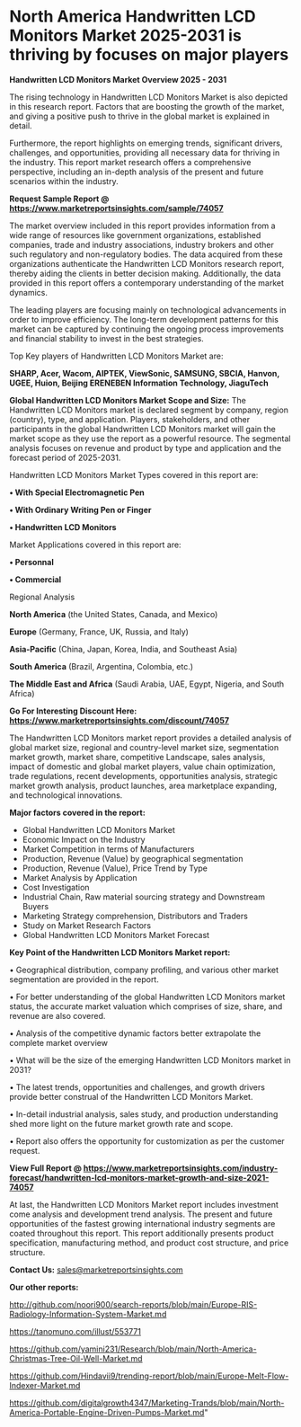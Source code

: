 # North America Handwritten LCD Monitors Market 2025-2031 is thriving by focuses on major players

<Strong> Handwritten LCD Monitors Market Overview 2025 - 2031</strong>

The rising technology in Handwritten LCD Monitors Market is also depicted in this research report. Factors that are boosting the growth of the market, and giving a positive push to thrive in the global market is explained in detail.

Furthermore, the report highlights on emerging trends, significant drivers, challenges, and opportunities, providing all necessary data for thriving in the industry. This report market research offers a comprehensive perspective, including an in-depth analysis of the present and future scenarios within the industry.

<strong>Request Sample Report @ <a href=https://www.marketreportsinsights.com/sample/74057>https://www.marketreportsinsights.com/sample/74057</a></strong>

The market overview included in this report provides information from a wide range of resources like government organizations, established companies, trade and industry associations, industry brokers and other such regulatory and non-regulatory bodies. The data acquired from these organizations authenticate the Handwritten LCD Monitors research report, thereby aiding the clients in better decision making. Additionally, the data provided in this report offers a contemporary understanding of the market dynamics.

The leading players are focusing mainly on technological advancements in order to improve efficiency. The long-term development patterns for this market can be captured by continuing the ongoing process improvements and financial stability to invest in the best strategies.

Top Key players of Handwritten LCD Monitors Market are:

<strong>SHARP, Acer, Wacom, AIPTEK, ViewSonic, SAMSUNG, SBCIA, Hanvon, UGEE, Huion, Beijing ERENEBEN Information Technology, JiaguTech</strong>

<strong><b>Global Handwritten LCD Monitors Market Scope and Size:</b></strong>
The Handwritten LCD Monitors market is declared segment by company, region (country), type, and application. Players, stakeholders, and other participants in the global Handwritten LCD Monitors market will gain the market scope as they use the report as a powerful resource. The segmental analysis focuses on revenue and product by type and application and the forecast period of 2025-2031.

Handwritten LCD Monitors Market Types covered in this report are:

<strong>• With Special Electromagnetic Pen

• With Ordinary Writing Pen or Finger

• Handwritten LCD Monitors</strong>

Market Applications covered in this report are:

<strong>• Personnal

• Commercial</strong> 

Regional Analysis

<strong>North America</strong> (the United States, Canada, and Mexico)

<strong>Europe</strong> (Germany, France, UK, Russia, and Italy)

<strong>Asia-Pacific</strong> (China, Japan, Korea, India, and Southeast Asia)

<strong>South America</strong> (Brazil, Argentina, Colombia, etc.)

<strong>The Middle East and Africa</strong> (Saudi Arabia, UAE, Egypt, Nigeria, and South Africa)

<strong>Go For Interesting Discount Here: <a href=https://www.marketreportsinsights.com/discount/74057>https://www.marketreportsinsights.com/discount/74057</a></strong>

The Handwritten LCD Monitors market report provides a detailed analysis of global market size, regional and country-level market size, segmentation market growth, market share, competitive Landscape, sales analysis, impact of domestic and global market players, value chain optimization, trade regulations, recent developments, opportunities analysis, strategic market growth analysis, product launches, area marketplace expanding, and technological innovations.

<strong><b>Major factors covered in the report:</b></strong>
<ul>
  <li>Global Handwritten LCD Monitors Market </li>
  <li>Economic Impact on the Industry</li>
  <li>Market Competition in terms of Manufacturers</li>
  <li>Production, Revenue (Value) by geographical segmentation</li>
  <li>Production, Revenue (Value), Price Trend by Type</li>
  <li>Market Analysis by Application</li>
  <li>Cost Investigation</li>
  <li>Industrial Chain, Raw material sourcing strategy and Downstream Buyers</li>
  <li>Marketing Strategy comprehension, Distributors and Traders</li>
  <li>Study on Market Research Factors</li>
  <li>Global Handwritten LCD Monitors Market Forecast</li>
</ul>

<strong><b>Key Point of the Handwritten LCD Monitors Market report:</b></strong>

• Geographical distribution, company profiling, and various other market segmentation are provided in the report.

• For better understanding of the global Handwritten LCD Monitors market status, the accurate market valuation which comprises of size, share, and revenue are also covered.

• Analysis of the competitive dynamic factors better extrapolate the complete market overview

• What will be the size of the emerging Handwritten LCD Monitors market in 2031?

• The latest trends, opportunities and challenges, and growth drivers provide better construal of the Handwritten LCD Monitors Market.

• In-detail industrial analysis, sales study, and production understanding shed more light on the future market growth rate and scope.

• Report also offers the opportunity for customization as per the customer request.

<strong><b>View Full Report @ <a href=https://www.marketreportsinsights.com/industry-forecast/handwritten-lcd-monitors-market-growth-and-size-2021-74057>https://www.marketreportsinsights.com/industry-forecast/handwritten-lcd-monitors-market-growth-and-size-2021-74057</a></b></strong>


At last, the Handwritten LCD Monitors Market report includes investment come analysis and development trend analysis. The present and future opportunities of the fastest growing international industry segments are coated throughout this report. This report additionally presents product specification, manufacturing method, and product cost structure, and price structure.

<strong>Contact Us:</strong>
sales@marketreportsinsights.com

<strong>Our other reports:</strong>

<a href=http://github.com/noori900/search-reports/blob/main/Europe-RIS-Radiology-Information-System-Market.md>http://github.com/noori900/search-reports/blob/main/Europe-RIS-Radiology-Information-System-Market.md</a>

<a href=https://tanomuno.com/illust/553771>https://tanomuno.com/illust/553771</a>

<a href=https://github.com/yamini231/Research/blob/main/North-America-Christmas-Tree-Oil-Well-Market.md>https://github.com/yamini231/Research/blob/main/North-America-Christmas-Tree-Oil-Well-Market.md</a>

<a href=https://github.com/Hindavii9/trending-report/blob/main/Europe-Melt-Flow-Indexer-Market.md>https://github.com/Hindavii9/trending-report/blob/main/Europe-Melt-Flow-Indexer-Market.md</a>

<a href=https://github.com/digitalgrowth4347/Marketing-Trands/blob/main/North-America-Portable-Engine-Driven-Pumps-Market.md>https://github.com/digitalgrowth4347/Marketing-Trands/blob/main/North-America-Portable-Engine-Driven-Pumps-Market.md</a>"
